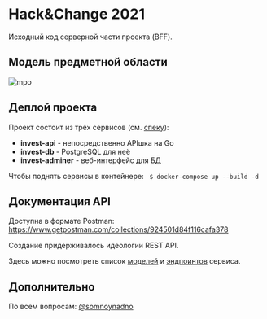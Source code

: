 # Hack&Change 2021

Исходный код серверной части проекта (BFF).

## Модель предметной области

![mpo](http://somnoynadno.ru/static/data/hack.png)

## Деплой проекта

Проект состоит из трёх сервисов (см. [спеку](https://github.com/somnoynadno/hack-change-api/blob/master/docker-compose.yml)):
- **invest-api** - непосредственно APIшка на Go
- **invest-db** - PostgreSQL для неё
- **invest-adminer** - веб-интерфейс для БД

Чтобы поднять сервисы в контейнере: ` $ docker-compose up --build -d`

## Документация API

Доступна в формате Postman: https://www.getpostman.com/collections/924501d84f116cafa378

Создание придерживалось идеологии REST API.

Здесь можно посмотреть список [моделей](https://github.com/somnoynadno/hack-change-api/tree/master/models/entities) и 
[эндпоинтов](https://github.com/somnoynadno/hack-change-api/tree/master/server/api) сервиса.

## Дополнительно

По всем вопросам: [@somnoynadno](https://t.me/somnoynadno)
